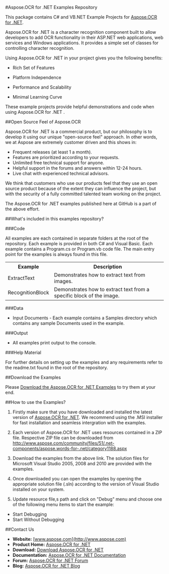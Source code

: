 #Aspose.OCR for .NET Examples Repository

This package contains C# and VB.NET Example Projects for [Aspose.OCR for .NET](http://www.aspose.com/categories/.net-components/aspose.ocr-for-.net/default.aspx).

Aspose.OCR for .NET is a character recognition component built to allow developers to add OCR functionality in their ASP.NET web applications, web services and Windows applications. It provides a simple set of classes for controlling character recognition.

Using Aspose.OCR for .NET in your project gives you the following benefits:

+ Rich Set of Features

+ Platform Independence

+ Performance and Scalability

+ Minimal Learning Curve

These example projects provide helpful demonstrations and code when using Aspose.OCR for .NET .

##Open Source Feel of Aspose.OCR

Aspose.OCR for .NET is a commercial product, but our philosophy is to develop it using our unique "open-source feel" approach. In other words, we at Aspose are extremely customer driven and this shows in:
+ Frequent releases (at least 1 a month).
+ Features are prioritized according to your requests.
+ Unlimited free technical support for anyone.
+ Helpful support in the forums and answers within 12-24 hours.
+ Live chat with experienced technical advisors.
 
We think that customers who use our products feel that they use an open source product because of the extent they can influence the project, but with the security of a fully committed talented team working on the project.

The Aspose.OCR for .NET examples published here at GitHub is a part of the above effort.

##What's included in this examples repository?

###Code

All examples are each contained in separate folders at the root of the repository. Each example is provided in both C# and Visual Basic. Each example contains a Program.cs or Program.vb code file. The main entry point for the examples is always found in this file.

<table>
  <tr><th>Example<th>Description</th></tr>
  <tr><td>ExtractText</td><td>Demonstrates how to extract text from images.</td></tr>
  <tr><td>RecognitionBlock</td><td>Demonstrates how to extract text from a specific block of the image.</td></tr>
</table>

###Data

+ Input Documents - Each example contains a Samples directory which contains any sample Documents used in the example.

###Output

+ All examples print output to the console.


###Help Material

For further details on setting up the examples and any requirements refer to the readme.txt found in the root of the repository.


##Download the Examples

Please [Download the Aspose.OCR for .NET Examples](https://github.com/asposeocr/Aspose_OCR_NET/downloads) to try them at your end.


##How to use the Examples?

1. Firstly make sure that you have downloaded and installed the latest version of [Aspose.OCR for .NET](http://www.aspose.com/community/files/51/.net-components/aspose.words-for-.net/category1188.aspx). We recommend using the .MSI installer for fast installation and seamless intergration with the examples.

2. Each version of Aspose.OCR for .NET uses resources contained in a ZIP file. Respective ZIP file can be downloaded from http://www.aspose.com/community/files/51/.net-components/aspose.words-for-.net/category1188.aspx

3. Download the examples from the above link. The solution files for Microsoft Visual Studio 2005, 2008 and 2010 are provided with the examples.

4. Once downloaded you can open the examples by opening the appropriate solution file (.sln) according to the version of Visual Studio installed on your system.

5. Update resource file,s path and click on "Debug" menu and choose one of the following menu items to start the example:

- Start Debugging
- Start Without Debugging


##Contact Us

+ **Website:** [www.aspose.com](http://www.aspose.com)
+ **Product Home:** [Aspose.OCR for .NET](http://www.aspose.com/categories/.net-components/aspose.ocr-for-.net/default.aspx)
+ **Download:** [Download Aspose.OCR for .NET](http://www.aspose.com/community/files/51/.net-components/aspose.ocr_for_.net/default.aspx)
+ **Documentation:** [Aspose.OCR for .NET Documentation](http://www.aspose.com/documentation/.net-components/aspose.ocr-for-.net/index.html)
+ **Forum:** [Aspose.OCR for .NET Forum](http://www.aspose.com/community/forums/aspose.ocr-product-family/493/showforum.aspx)
+ **Blog:** [Aspose.OCR for .NET Blog](http://www.aspose.com/blogs/aspose-products/aspose-ocr-product-family.html)
